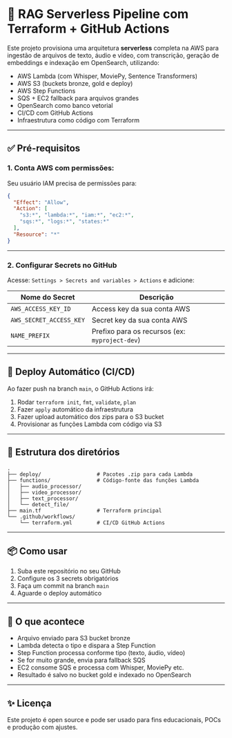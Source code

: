 # 🧠 RAG Serverless Pipeline com Terraform + GitHub Actions

Este projeto provisiona uma arquitetura **serverless** completa na AWS para ingestão de arquivos de texto, áudio e vídeo, com transcrição, geração de embeddings e indexação em OpenSearch, utilizando:

- AWS Lambda (com Whisper, MoviePy, Sentence Transformers)
- AWS S3 (buckets bronze, gold e deploy)
- AWS Step Functions
- SQS + EC2 fallback para arquivos grandes
- OpenSearch como banco vetorial
- CI/CD com GitHub Actions
- Infraestrutura como código com Terraform

---

## ✅ Pré-requisitos

### 1. Conta AWS com permissões:

Seu usuário IAM precisa de permissões para:

```json
{
  "Effect": "Allow",
  "Action": [
    "s3:*", "lambda:*", "iam:*", "ec2:*",
    "sqs:*", "logs:*", "states:*"
  ],
  "Resource": "*"
}
```

---

### 2. Configurar **Secrets** no GitHub

Acesse: `Settings > Secrets and variables > Actions` e adicione:

| Nome do Secret             | Descrição                          |
|---------------------------|------------------------------------|
| `AWS_ACCESS_KEY_ID`       | Access key da sua conta AWS        |
| `AWS_SECRET_ACCESS_KEY`   | Secret key da sua conta AWS        |
| `NAME_PREFIX`             | Prefixo para os recursos (ex: `myproject-dev`) |

---

## 🚀 Deploy Automático (CI/CD)

Ao fazer push na branch `main`, o GitHub Actions irá:

1. Rodar `terraform init`, `fmt`, `validate`, `plan`
2. Fazer `apply` automático da infraestrutura
3. Fazer upload automático dos zips para o S3 bucket
4. Provisionar as funções Lambda com código via S3

---

## 📁 Estrutura dos diretórios

```
.
├── deploy/                  # Pacotes .zip para cada Lambda
├── functions/               # Código-fonte das funções Lambda
│   ├── audio_processor/
│   ├── video_processor/
│   ├── text_processor/
│   └── detect_file/
├── main.tf                  # Terraform principal
└── .github/workflows/
    └── terraform.yml        # CI/CD GitHub Actions
```

---

## 📦 Como usar

1. Suba este repositório no seu GitHub
2. Configure os 3 secrets obrigatórios
3. Faça um commit na branch `main`
4. Aguarde o deploy automático

---

## 🧠 O que acontece

- Arquivo enviado para S3 bucket bronze
- Lambda detecta o tipo e dispara a Step Function
- Step Function processa conforme tipo (texto, áudio, vídeo)
- Se for muito grande, envia para fallback SQS
- EC2 consome SQS e processa com Whisper, MoviePy etc.
- Resultado é salvo no bucket gold e indexado no OpenSearch

---

## ✨ Licença

Este projeto é open source e pode ser usado para fins educacionais, POCs e produção com ajustes.
